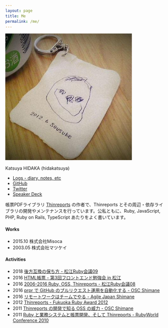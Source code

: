 ```yaml
---
layout: page
title: Me
permalink: /me/
---
```


![](/images/profile.jpeg)

Katsuya HIDAKA (hidakatsuya)

- [Logs - diary, notes, etc](/)
- [GitHub](https://github.com/hidakatsuya)
- [Twitter](https://twitter.com/hidakatsuya)
- [Speaker Deck](https://speakerdeck.com/hidakatsuya)

帳票PDFライブラリ [Thinreports](https://github.com/thinreports) の作者で、Thinreports とその周辺・依存ライブラリの開発やメンテナンスを行っています。公私ともに、Ruby, JavaScript, PHP, Ruby on Rails, TypeScript あたりをよく書いています。

#### Works

- 2015.10 株式会社Misoca
- 2003.05 株式会社マツケイ

#### Activities

- 2018 [後方互換の保ち方 - 松江Ruby会議09](https://speakerdeck.com/hidakatsuya/how-to-maintain-compatibility)
- 2016 [HTML帳票 - 第3回フロントエンド勉強会 in 松江](https://speakerdeck.com/hidakatsuya/frontend-study-group-in-sannin-3rd)
- 2016 [2006-2016 Ruby, OSS, Thinreports - 松江Ruby会議08](https://speakerdeck.com/hidakatsuya/matsue-rubykaigi08-lt)
- 2016 [prpr で GitHub のプルリクエスト運用を自動化する - OSC Shimane](https://speakerdeck.com/hidakatsuya/introduction-of-prpr)
- 2016 [リモートワークはチームでやる - Agile Japan Shimane](https://speakerdeck.com/hidakatsuya/agilejapan2016-shimane-session2-2)
- 2012 [Thinreports - Fukuoka Ruby Award 2012](https://www.slideshare.net/thinreports/fukuoka-ruby-award-2012)
- 2011 [Thinreports の開発で知る OSS の威力 - OSC Shimane](https://www.slideshare.net/thinreports/thinreports-osc2011shimane)
- 2011 [Ruby と業務システムと帳票開発、そして Thinreports - RubyWorld Conference 2010](https://www.slideshare.net/thinreports/rubythinreports-6798564)
